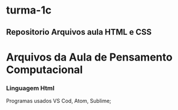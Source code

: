 # turma-1c
## Repositorio Arquivos aula HTML e CSS
# Arquivos da Aula de Pensamento Computacional 
### Linguagem Html
Programas usados VS Cod, Atom, Sublime;
